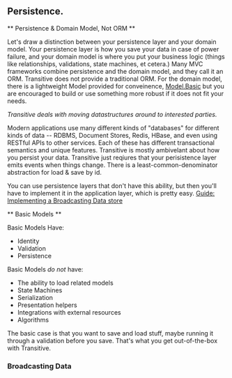 ## Persistence.

** Persistence & Domain Model, Not ORM **

Let's draw a distinction between your persistence layer and your domain model.  Your persistence layer is how you save your data in case of power failure, and your domain model is where you put your business logic (things like relationships, validations, state machines, et cetera.)  Many MVC frameworks combine persistence and the domain model, and they call it an ORM.  Transitive does not provide a traditional ORM.  For the domain model, there is a lightweight Model provided for conveinence, [Model.Basic](models.html#basic) but you are encouraged to build or use something more robust if it does not fit your needs.

*Transitive deals with moving datastructures around to interested parties.*

Modern applications use many different kinds of "databases" for different kinds of data -- RDBMS, Document Stores, Redis, HBase, and even using RESTful APIs to other services.  Each of these has different transactional semantics and unique features.  Transitive is mostly ambivelant about how you persist your data.  Transitive just reqiures that your perisistence layer emits events when things change. There is a least-common-denominator abstraction for load & save by id.  

You can use persistence layers that don't have this ability, but then you'll have to implement it in the application layer, which is pretty easy. [Guide: Implementing a Broadcasting Data store]() 

** Basic Models **

Basic Models Have:
  * Identity
  * Validation
  * Persistence

Basic Models *do not* have:
  * The ability to load related models
  * State Machines
  * Serialization
  * Presentation helpers
  * Integrations with external resources
  * Algorithms

The basic case is that you want to save and load stuff, maybe running it through a validation before you save.  That's what you get out-of-the-box with Transitive.   

### Broadcasting Data


